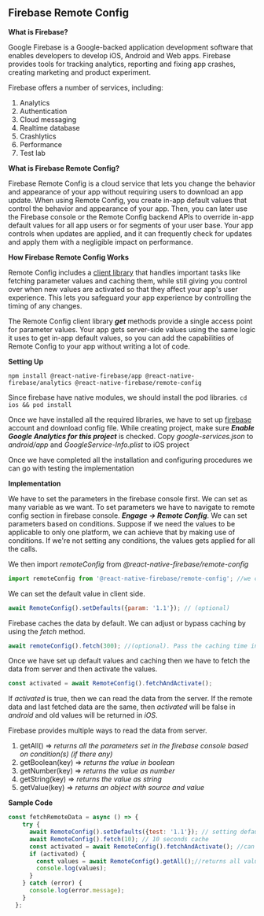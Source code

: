 ## Firebase Remote Config

**What is Firebase?**

Google Firebase is a Google-backed application development software that enables
developers to develop iOS, Android and Web apps. Firebase provides tools for
tracking analytics, reporting and fixing app crashes, creating marketing and
product experiment.

Firebase offers a number of services, including:

1. Analytics
2. Authentication
3. Cloud messaging
4. Realtime database
5. Crashlytics
6. Performance
7. Test lab

**What is Firebase Remote Config?**

Firebase Remote Config is a cloud service that lets you change the behavior and
appearance of your app without requiring users to download an app update. When
using Remote Config, you create in-app default values that control the behavior
and appearance of your app. Then, you can later use the Firebase console or the
Remote Config backend APIs to override in-app default values for all app users
or for segments of your user base. Your app controls when updates are applied,
and it can frequently check for updates and apply them with a negligible impact
on performance.

**How Firebase Remote Config Works**

Remote Config includes a
[client library](https://www.npmjs.com/package/@react-native-firebase/remote-config)
that handles important tasks like fetching parameter values and caching them,
while still giving you control over when new values are activated so that they
affect your app's user experience. This lets you safeguard your app experience
by controlling the timing of any changes.

The Remote Config client library _**get**_ methods provide a single access point
for parameter values. Your app gets server-side values using the same logic it
uses to get in-app default values, so you can add the capabilities of Remote
Config to your app without writing a lot of code.

**Setting Up**

`npm install @react-native-firebase/app @react-native-firebase/analytics @react-native-firebase/remote-config`

Since firebase have native modules, we should install the pod libraries.
`cd ios && pod install`

Once we have installed all the required libraries, we have to set up
[firebase](https://console.firebase.google.com) account and download config
file. While creating project, make sure **_Enable Google Analytics for this
project_** is checked. Copy _google-services.json_ to _android/app_ and
_GoogleService-Info.plist_ to iOS project

Once we have completed all the installation and configuring procedures we can go
with testing the implementation

**Implementation**

We have to set the parameters in the firebase console first. We can set as many
variable as we want. To set parameters we have to navigate to remote config
section in firebase console. _**Engage -> Remote Config**_. We can set
parameters based on conditions. Suppose if we need the values to be applicable
to only one platform, we can achieve that by making use of conditions. If we're
not setting any conditions, the values gets applied for all the calls.

We then import _remoteConfig_ from _@react-native-firebase/remote-config_

```javaScript
import remoteConfig from '@react-native-firebase/remote-config'; //we can use any variable name
```

We can set the default value in client side.

```javaScript
await RemoteConfig().setDefaults({param: '1.1'}); // (optional)
```

Firebase caches the data by default. We can adjust or bypass caching by using
the _fetch_ method.

```javaScript
await remoteConfig().fetch(300); //(optional). Pass the caching time in seconds. 0 will disable caching. Default is 12 hours
```

Once we have set up default values and caching then we have to fetch the data
from server and then activate the values.

```javaScript
const activated = await RemoteConfig().fetchAndActivate();
```

If _activated_ is true, then we can read the data from the server. If the remote
data and last fetched data are the same, then _activated_ will be false in
_android_ and old values will be returned in _iOS_.

Firebase provides multiple ways to read the data from server.

1. getAll() => _returns all the parameters set in the firebase console based on
   condition(s) (if there any)_
2. getBoolean(key) => _returns the value in boolean_
3. getNumber(key) => _returns the value as number_
4. getString(key) => _returns the value as string_
5. getValue(key) => _returns an object with source and value_

**Sample Code**

```javaScript
const fetchRemoteData = async () => {
    try {
      await RemoteConfig().setDefaults({test: '1.1'}); // setting default value
      await RemoteConfig().fetch(10); // 10 seconds cache
      const activated = await RemoteConfig().fetchAndActivate(); //can read remote data if true
      if (activated) {
        const values = await RemoteConfig().getAll();//returns all values set in remote
        console.log(values);
      }
    } catch (error) {
      console.log(error.message);
    }
  };
```

